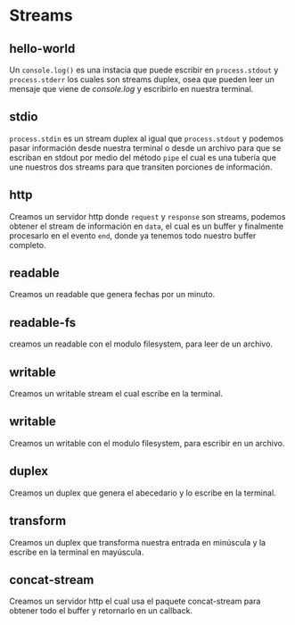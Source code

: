 # Streams

## hello-world

Un `console.log()` es una instacia que puede escribir en `process.stdout` y `process.stderr` los cuales son streams duplex, osea que pueden leer un mensaje que viene de *console.log* y escribirlo en nuestra terminal.

## stdio

`process.stdin` es un stream duplex al igual que `process.stdout` y podemos pasar información desde nuestra terminal o desde un archivo para que se escriban en stdout por medio del método `pipe` el cual es una tubería que une nuestros dos streams para que transiten porciones de información.

## http

Creamos un servidor http donde `request` y `response` son streams, podemos obtener el stream de información en `data`, el cual es un buffer y finalmente procesarlo en el evento `end`, donde ya tenemos todo nuestro buffer completo.

## readable

Creamos un readable que genera fechas por un minuto.

## readable-fs

creamos un readable con el modulo filesystem, para leer de un archivo.

## writable

Creamos un writable stream el cual escribe en la terminal.

## writable

Creamos un writable con el modulo filesystem, para escribir en un archivo.

## duplex

Creamos un duplex que genera el abecedario y lo escribe en la terminal.

## transform

Creamos un duplex que transforma nuestra entrada en minúscula y la escribe en la terminal en mayúscula.

## concat-stream

Creamos un servidor http el cual usa el paquete concat-stream para obtener todo el buffer y retornarlo en un callback.